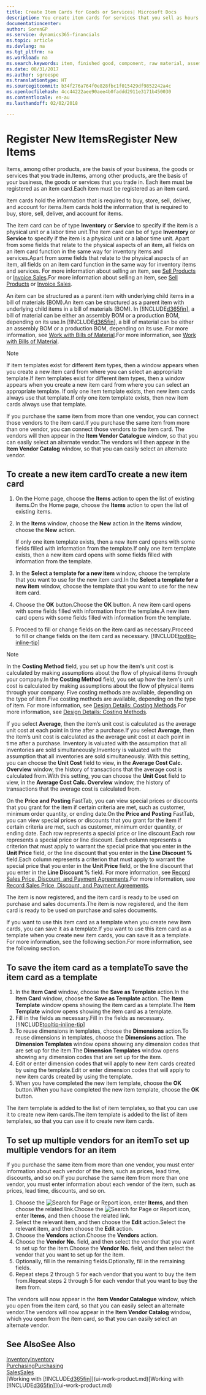 ```yaml
---
title: Create Item Cards for Goods or Services| Microsoft Docs
description: You create item cards for services that you sell as hours and for physical products, such as assembly items, finished goods, components, or raw material, that you sell from your inventory.
documentationcenter: 
author: SorenGP
ms.service: dynamics365-financials
ms.topic: article
ms.devlang: na
ms.tgt_pltfrm: na
ms.workload: na
ms.search.keywords: item, finished good, component, raw material, assembly item
ms.date: 08/31/2017
ms.author: sgroespe
ms.translationtype: HT
ms.sourcegitcommit: b34f276a764f0e828fbc1f015429df9852242a4c
ms.openlocfilehash: 4cc44222aee90aee4b0faddd2911e3171b450030
ms.contentlocale: en-au
ms.lasthandoff: 02/02/2018

---
```

# <a name="register-new-items"></a><span data-ttu-id="128f0-103">Register New Items</span><span class="sxs-lookup"><span data-stu-id="128f0-103">Register New Items</span></span>
<span data-ttu-id="128f0-104">Items, among other products, are the basis of your business, the goods or services that you trade in.</span><span class="sxs-lookup"><span data-stu-id="128f0-104">Items, among other products, are the basis of your business, the goods or services that you trade in.</span></span> <span data-ttu-id="128f0-105">Each item must be registered as an item card.</span><span class="sxs-lookup"><span data-stu-id="128f0-105">Each item must be registered as an item card.</span></span>

<span data-ttu-id="128f0-106">Item cards hold the information that is required to buy, store, sell, deliver, and account for items.</span><span class="sxs-lookup"><span data-stu-id="128f0-106">Item cards hold the information that is required to buy, store, sell, deliver, and account for items.</span></span>

<span data-ttu-id="128f0-107">The item card can be of type **Inventory** or **Service** to specify if the item is a physical unit or a labor time unit.</span><span class="sxs-lookup"><span data-stu-id="128f0-107">The item card can be of type **Inventory** or **Service** to specify if the item is a physical unit or a labor time unit.</span></span> <span data-ttu-id="128f0-108">Apart from some fields that relate to the physical aspects of an item, all fields on an item card function in the same way for inventory items and services.</span><span class="sxs-lookup"><span data-stu-id="128f0-108">Apart from some fields that relate to the physical aspects of an item, all fields on an item card function in the same way for inventory items and services.</span></span> <span data-ttu-id="128f0-109">For more information about selling an item, see [Sell Products](sales-how-sell-products.md) or [Invoice Sales](sales-how-invoice-sales.md).</span><span class="sxs-lookup"><span data-stu-id="128f0-109">For more information about selling an item, see [Sell Products](sales-how-sell-products.md) or [Invoice Sales](sales-how-invoice-sales.md).</span></span>

<span data-ttu-id="128f0-110">An item can be structured as a parent item with underlying child items in a bill of materials (BOM).</span><span class="sxs-lookup"><span data-stu-id="128f0-110">An item can be structured as a parent item with underlying child items in a bill of materials (BOM).</span></span> <span data-ttu-id="128f0-111">In [!INCLUDE[d365fin](includes/d365fin_md.md)], a bill of material can be either an assembly BOM or a production BOM, depending on its use.</span><span class="sxs-lookup"><span data-stu-id="128f0-111">In [!INCLUDE[d365fin](includes/d365fin_md.md)], a bill of material can be either an assembly BOM or a production BOM, depending on its use.</span></span> <span data-ttu-id="128f0-112">For more information, see [Work with Bills of Material](inventory-how-work-BOMs.md).</span><span class="sxs-lookup"><span data-stu-id="128f0-112">For more information, see [Work with Bills of Material](inventory-how-work-BOMs.md).</span></span>

> [!NOTE]  
>   <span data-ttu-id="128f0-113">If item templates exist for different item types, then a window appears when you create a new item card from where you can select an appropriate template.</span><span class="sxs-lookup"><span data-stu-id="128f0-113">If item templates exist for different item types, then a window appears when you create a new item card from where you can select an appropriate template.</span></span> <span data-ttu-id="128f0-114">If only one item template exists, then new item cards always use that template.</span><span class="sxs-lookup"><span data-stu-id="128f0-114">If only one item template exists, then new item cards always use that template.</span></span>

<span data-ttu-id="128f0-115">If you purchase the same item from more than one vendor, you can connect those vendors to the item card.</span><span class="sxs-lookup"><span data-stu-id="128f0-115">If you purchase the same item from more than one vendor, you can connect those vendors to the item card.</span></span> <span data-ttu-id="128f0-116">The vendors will then appear in the **Item Vendor Catalogue** window, so that you can easily select an alternate vendor.</span><span class="sxs-lookup"><span data-stu-id="128f0-116">The vendors will then appear in the **Item Vendor Catalog** window, so that you can easily select an alternate vendor.</span></span>

## <a name="to-create-a-new-item-card"></a><span data-ttu-id="128f0-117">To create a new item card</span><span class="sxs-lookup"><span data-stu-id="128f0-117">To create a new item card</span></span>
1. <span data-ttu-id="128f0-118">On the Home page, choose the **Items** action to open the list of existing items.</span><span class="sxs-lookup"><span data-stu-id="128f0-118">On the Home page, choose the **Items** action to open the list of existing items.</span></span>  
2. <span data-ttu-id="128f0-119">In the **Items** window, choose the **New** action.</span><span class="sxs-lookup"><span data-stu-id="128f0-119">In the **Items** window, choose the **New** action.</span></span>

    <span data-ttu-id="128f0-120">If only one item template exists, then a new item card opens with some fields filled with information from the template.</span><span class="sxs-lookup"><span data-stu-id="128f0-120">If only one item template exists, then a new item card opens with some fields filled with information from the template.</span></span>
3. <span data-ttu-id="128f0-121">In the **Select a template for a new item** window, choose the template that you want to use for the new item card.</span><span class="sxs-lookup"><span data-stu-id="128f0-121">In the **Select a template for a new item** window, choose the template that you want to use for the new item card.</span></span>
4. <span data-ttu-id="128f0-122">Choose the **OK** button.</span><span class="sxs-lookup"><span data-stu-id="128f0-122">Choose the **OK** button.</span></span> <span data-ttu-id="128f0-123">A new item card opens with some fields filled with information from the template.</span><span class="sxs-lookup"><span data-stu-id="128f0-123">A new item card opens with some fields filled with information from the template.</span></span>
5. <span data-ttu-id="128f0-124">Proceed to fill or change fields on the item card as necessary.</span><span class="sxs-lookup"><span data-stu-id="128f0-124">Proceed to fill or change fields on the item card as necessary.</span></span> [!INCLUDE[tooltip-inline-tip](includes/tooltip-inline-tip_md.md)]

> [!NOTE]
> <span data-ttu-id="128f0-125">In the **Costing Method** field, you set up how the item's unit cost is calculated by making assumptions about the flow of physical items through your company.</span><span class="sxs-lookup"><span data-stu-id="128f0-125">In the **Costing Method** field, you set up how the item's unit cost is calculated by making assumptions about the flow of physical items through your company.</span></span> <span data-ttu-id="128f0-126">Five costing methods are available, depending on the type of item.</span><span class="sxs-lookup"><span data-stu-id="128f0-126">Five costing methods are available, depending on the type of item.</span></span> <span data-ttu-id="128f0-127">For more information, see [Design Details: Costing Methods](design-details-costing-methods.md).</span><span class="sxs-lookup"><span data-stu-id="128f0-127">For more information, see [Design Details: Costing Methods](design-details-costing-methods.md).</span></span>
>
> <span data-ttu-id="128f0-128">If you select **Average**, then the item’s unit cost is calculated as the average unit cost at each point in time after a purchase.</span><span class="sxs-lookup"><span data-stu-id="128f0-128">If you select **Average**, then the item’s unit cost is calculated as the average unit cost at each point in time after a purchase.</span></span> <span data-ttu-id="128f0-129">Inventory is valuated with the assumption that all inventories are sold simultaneously.</span><span class="sxs-lookup"><span data-stu-id="128f0-129">Inventory is valuated with the assumption that all inventories are sold simultaneously.</span></span> <span data-ttu-id="128f0-130">With this setting, you can choose the **Unit Cost** field to view, in the **Average Cost Calc. Overview** window, the history of transactions that the average cost is calculated from.</span><span class="sxs-lookup"><span data-stu-id="128f0-130">With this setting, you can choose the **Unit Cost** field to view, in the **Average Cost Calc. Overview** window, the history of transactions that the average cost is calculated from.</span></span>

<span data-ttu-id="128f0-131">On the **Price and Posting** FastTab, you can view special prices or discounts that you grant for the item if certain criteria are met, such as customer, minimum order quantity, or ending date.</span><span class="sxs-lookup"><span data-stu-id="128f0-131">On the **Price and Posting** FastTab, you can view special prices or discounts that you grant for the item if certain criteria are met, such as customer, minimum order quantity, or ending date.</span></span> <span data-ttu-id="128f0-132">Each row represents a special price or line discount.</span><span class="sxs-lookup"><span data-stu-id="128f0-132">Each row represents a special price or line discount.</span></span> <span data-ttu-id="128f0-133">Each column represents a criterion that must apply to warrant the special price that you enter in the **Unit Price** field, or the line discount that you enter in the **Line Discount %** field.</span><span class="sxs-lookup"><span data-stu-id="128f0-133">Each column represents a criterion that must apply to warrant the special price that you enter in the **Unit Price** field, or the line discount that you enter in the **Line Discount %** field.</span></span> <span data-ttu-id="128f0-134">For more information, see [Record Sales Price, Discount, and Payment Agreements](sales-how-record-sales-price-discount-payment-agreements.md).</span><span class="sxs-lookup"><span data-stu-id="128f0-134">For more information, see [Record Sales Price, Discount, and Payment Agreements](sales-how-record-sales-price-discount-payment-agreements.md).</span></span>

<span data-ttu-id="128f0-135">The item is now registered, and the item card is ready to be used on purchase and sales documents.</span><span class="sxs-lookup"><span data-stu-id="128f0-135">The item is now registered, and the item card is ready to be used on purchase and sales documents.</span></span>

<span data-ttu-id="128f0-136">If you want to use this item card as a template when you create new item cards, you can save it as a template.</span><span class="sxs-lookup"><span data-stu-id="128f0-136">If you want to use this item card as a template when you create new item cards, you can save it as a template.</span></span> <span data-ttu-id="128f0-137">For more information, see the following section.</span><span class="sxs-lookup"><span data-stu-id="128f0-137">For more information, see the following section.</span></span>

## <a name="to-save-the-item-card-as-a-template"></a><span data-ttu-id="128f0-138">To save the item card as a template</span><span class="sxs-lookup"><span data-stu-id="128f0-138">To save the item card as a template</span></span>
1. <span data-ttu-id="128f0-139">In the **Item Card** window, choose the **Save as Template** action.</span><span class="sxs-lookup"><span data-stu-id="128f0-139">In the **Item Card** window, choose the **Save as Template** action.</span></span> <span data-ttu-id="128f0-140">The **Item Template** window opens showing the item card as a template.</span><span class="sxs-lookup"><span data-stu-id="128f0-140">The **Item Template** window opens showing the item card as a template.</span></span>
2. <span data-ttu-id="128f0-141">Fill in the fields as necessary.</span><span class="sxs-lookup"><span data-stu-id="128f0-141">Fill in the fields as necessary.</span></span> [!INCLUDE[tooltip-inline-tip](includes/tooltip-inline-tip_md.md)]
3. <span data-ttu-id="128f0-142">To reuse dimensions in templates, choose the **Dimensions** action.</span><span class="sxs-lookup"><span data-stu-id="128f0-142">To reuse dimensions in templates, choose the **Dimensions** action.</span></span> <span data-ttu-id="128f0-143">The **Dimension Templates** window opens showing any dimension codes that are set up for the item.</span><span class="sxs-lookup"><span data-stu-id="128f0-143">The **Dimension Templates** window opens showing any dimension codes that are set up for the item.</span></span>
4. <span data-ttu-id="128f0-144">Edit or enter dimension codes that will apply to new item cards created by using the template.</span><span class="sxs-lookup"><span data-stu-id="128f0-144">Edit or enter dimension codes that will apply to new item cards created by using the template.</span></span>
5. <span data-ttu-id="128f0-145">When you have completed the new item template, choose the **OK** button.</span><span class="sxs-lookup"><span data-stu-id="128f0-145">When you have completed the new item template, choose the **OK** button.</span></span>

<span data-ttu-id="128f0-146">The item template is added to the list of item templates, so that you can use it to create new item cards.</span><span class="sxs-lookup"><span data-stu-id="128f0-146">The item template is added to the list of item templates, so that you can use it to create new item cards.</span></span>

## <a name="to-set-up-multiple-vendors-for-an-item"></a><span data-ttu-id="128f0-147">To set up multiple vendors for an item</span><span class="sxs-lookup"><span data-stu-id="128f0-147">To set up multiple vendors for an item</span></span>  
<span data-ttu-id="128f0-148">If you purchase the same item from more than one vendor, you must enter information about each vendor of the item, such as prices, lead time, discounts, and so on.</span><span class="sxs-lookup"><span data-stu-id="128f0-148">If you purchase the same item from more than one vendor, you must enter information about each vendor of the item, such as prices, lead time, discounts, and so on.</span></span>  

1.  <span data-ttu-id="128f0-149">Choose the ![Search for Page or Report](media/ui-search/search_small.png "Search for Page or Report icon") icon, enter **Items**, and then choose the related link.</span><span class="sxs-lookup"><span data-stu-id="128f0-149">Choose the ![Search for Page or Report](media/ui-search/search_small.png "Search for Page or Report icon") icon, enter **Items**, and then choose the related link.</span></span>  
2.  <span data-ttu-id="128f0-150">Select the relevant item, and then choose the **Edit** action.</span><span class="sxs-lookup"><span data-stu-id="128f0-150">Select the relevant item, and then choose the **Edit** action.</span></span>  
3.  <span data-ttu-id="128f0-151">Choose the **Vendors** action.</span><span class="sxs-lookup"><span data-stu-id="128f0-151">Choose the **Vendors** action.</span></span>  
4.  <span data-ttu-id="128f0-152">Choose the **Vendor No.** field, and then select the vendor that you want to set up for the item.</span><span class="sxs-lookup"><span data-stu-id="128f0-152">Choose the **Vendor No.** field, and then select the vendor that you want to set up for the item.</span></span>  
5.  <span data-ttu-id="128f0-153">Optionally, fill in the remaining fields.</span><span class="sxs-lookup"><span data-stu-id="128f0-153">Optionally, fill in the remaining fields.</span></span>  
6.  <span data-ttu-id="128f0-154">Repeat steps 2 through 5 for each vendor that you want to buy the item from.</span><span class="sxs-lookup"><span data-stu-id="128f0-154">Repeat steps 2 through 5 for each vendor that you want to buy the item from.</span></span>

<span data-ttu-id="128f0-155">The vendors will now appear in the **Item Vendor Catalogue** window, which you open from the item card, so that you can easily select an alternate vendor.</span><span class="sxs-lookup"><span data-stu-id="128f0-155">The vendors will now appear in the **Item Vendor Catalog** window, which you open from the item card, so that you can easily select an alternate vendor.</span></span>

## <a name="see-also"></a><span data-ttu-id="128f0-156">See Also</span><span class="sxs-lookup"><span data-stu-id="128f0-156">See Also</span></span>
  [<span data-ttu-id="128f0-157">Inventory</span><span class="sxs-lookup"><span data-stu-id="128f0-157">Inventory</span></span>](inventory-manage-inventory.md)  
  [<span data-ttu-id="128f0-158">Purchasing</span><span class="sxs-lookup"><span data-stu-id="128f0-158">Purchasing</span></span>](purchasing-manage-purchasing.md)  
  [<span data-ttu-id="128f0-159">Sales</span><span class="sxs-lookup"><span data-stu-id="128f0-159">Sales</span></span>](sales-manage-sales.md)  
  <span data-ttu-id="128f0-160">[Working with [!INCLUDE[d365fin](includes/d365fin_md.md)]](ui-work-product.md)</span><span class="sxs-lookup"><span data-stu-id="128f0-160">[Working with [!INCLUDE[d365fin](includes/d365fin_md.md)]](ui-work-product.md)</span></span>

